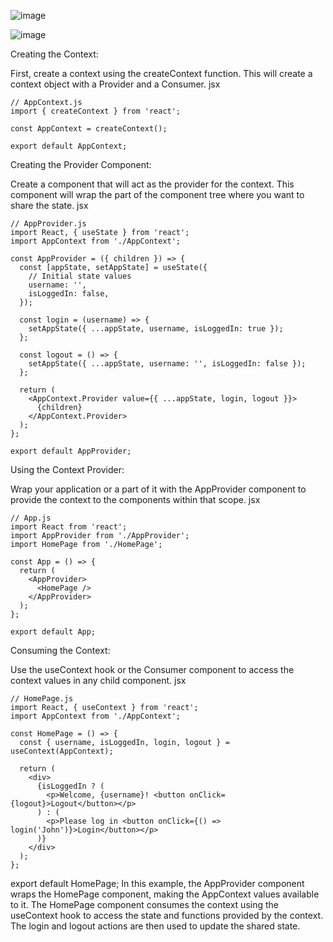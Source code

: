 ![image](https://github.com/kondalraodurgam/REACTJS-Hooks/assets/20201281/9f941f2e-db2d-4bb5-ae85-cb3936af0205)

![image](https://github.com/kondalraodurgam/REACTJS-Hooks/assets/20201281/9ce1a5a2-fb90-456f-99ca-c02cf74d469a)


Creating the Context:

First, create a context using the createContext function. This will create a context object with a Provider and a Consumer.
jsx
```
// AppContext.js
import { createContext } from 'react';

const AppContext = createContext();

export default AppContext;

```
Creating the Provider Component:

Create a component that will act as the provider for the context. This component will wrap the part of the component tree where you want to share the state.
jsx
```
// AppProvider.js
import React, { useState } from 'react';
import AppContext from './AppContext';

const AppProvider = ({ children }) => {
  const [appState, setAppState] = useState({
    // Initial state values
    username: '',
    isLoggedIn: false,
  });

  const login = (username) => {
    setAppState({ ...appState, username, isLoggedIn: true });
  };

  const logout = () => {
    setAppState({ ...appState, username: '', isLoggedIn: false });
  };

  return (
    <AppContext.Provider value={{ ...appState, login, logout }}>
      {children}
    </AppContext.Provider>
  );
};

export default AppProvider;
```
Using the Context Provider:

Wrap your application or a part of it with the AppProvider component to provide the context to the components within that scope.
jsx
```
// App.js
import React from 'react';
import AppProvider from './AppProvider';
import HomePage from './HomePage';

const App = () => {
  return (
    <AppProvider>
      <HomePage />
    </AppProvider>
  );
};

export default App;
```
Consuming the Context:

Use the useContext hook or the Consumer component to access the context values in any child component.
jsx
```
// HomePage.js
import React, { useContext } from 'react';
import AppContext from './AppContext';

const HomePage = () => {
  const { username, isLoggedIn, login, logout } = useContext(AppContext);

  return (
    <div>
      {isLoggedIn ? (
        <p>Welcome, {username}! <button onClick={logout}>Logout</button></p>
      ) : (
        <p>Please log in <button onClick={() => login('John')}>Login</button></p>
      )}
    </div>
  );
};
```

export default HomePage;
In this example, the AppProvider component wraps the HomePage component, making the AppContext values available to it. The HomePage component consumes the context using the useContext hook to access the state and functions provided by the context. The login and logout actions are then used to update the shared state.






